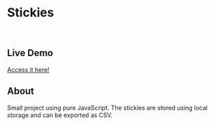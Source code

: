 # Stickies

![]()
![]()

## Live Demo

[Access it here!]()

## About

Small project using pure JavaScript.
The stickies are stored using local storage and can be exported as CSV.
